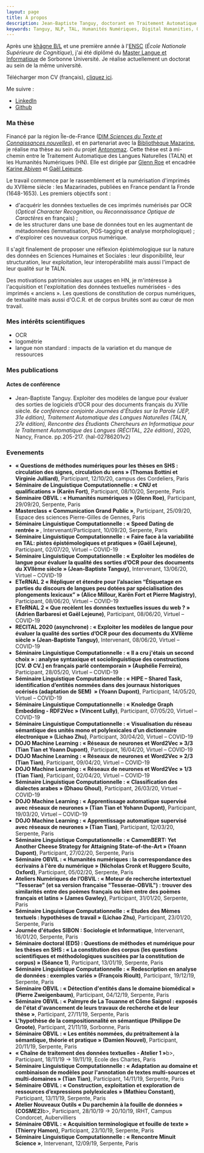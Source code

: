 ```yaml
---
layout: page
title: À propos
description: Jean-Baptiste Tanguy, doctorant en Traitement Automatique des Langues à Sorbonne Université
keywords: Tanguy, NLP, TAL, Humanités Numériques, Digital Humanities, OCR, français pré-classique, pre-classical French, Mazarinades
---
```


Après une [khâgne B/L](http://www.prepabl.fr/spip.php?rubrique9) et une première année à l'[ENSC](https://ensc.bordeaux-inp.fr/fr) (<i>École Nationale Supérieure
de Cognitique</i>), j'ai été diplômé du [Master Langue et Informatique](http://vof.paris-sorbonne.fr/fr/index/master-XB/arts-lettres-langues-ALL/master-sciences-du-langage-langue-et-informatique-program-mscla1l-613/m2-sclan-langue-et-informatique-subprogram-m2lg13-19.html) de Sorbonne Université. 
Je réalise actuellement un doctorat au sein de la même université.


Télécharger mon CV (français), <a href="./assets/cv_jbtanguy_fr.pdf" download="cv_jbtanguy">cliquez ici</a>.

Me suivre :
- [LinkedIn](www.linkedin.com/in/jean-baptiste-tanguy-a08977118)
- [Github](https://github.com/jbtanguy/)

### Ma thèse

Financé par la région Île-de-France ([DIM <i>Sciences du Texte et Connaissances nouvelles</i>](http://www.dim-humanites-numeriques.fr/)), et en partenariat avec 
la [Bibliothèque Mazarine](https://www.bibliotheque-mazarine.fr/fr/), je réalise ma thèse au sein du projet 
[Antonomaz](http://stih-sorbonne-universite.fr/dokuwiki/doku.php?id=antonomaz). Cette thèse est à mi-chemin entre le Traitement 
Automatique des Langues Naturelles (TALN) et les Humanités Numériques (HN). Elle est dirigée par [Glenn Roe](http://www.glennroe.net/) et encadrée 
[Karine Abiven](http://www.iufrance.fr/les-membres-de-liuf/membre/1833-karine-abiven.html) et 
[Gaël Lejeune](https://www.lejeunegael.fr/). 

Le travail commence par le rassemblement et la numérisation d'imprimés du XVIIème siècle : les Mazarinades, publiées en 
France pendant la Fronde (1648-1653). Les premiers objectifs sont :
- d'acquérir les données textuelles de ces imprimés numérisés par OCR (<i>Optical Character Recognition</i>, ou <i>Reconnaissance Optique de Caractères</i> en français) ;
- de les structurer dans une base de données tout en les augmentant de métadonnées (lemmatisation, POS-tagging et analyse morphologique) ;
- d'exploirer ces nouveaux corpus numérique.


Il s'agit finalement de proposer une réflexion épistémologique sur la nature des données en Sciences Humaines et Sociales : leur disponibilité, leur structuration, 
leur exploitation, leur interopérabilité mais aussi l'impact de leur qualité sur le TALN.

Des motivations patrimoniales aux usages en HN, je m'intéresse à l'acquisition et l'exploitation des données textuelles numérisées - des imprimés « anciens ». Les questions de constitution de corpus numériques, de textualité mais aussi d'O.C.R. et de corpus bruités sont au cœur de mon travail. 


### Mes intérêts scientifiques

- OCR
- logométrie
- langue non standard : impacts de la variation et du manque de ressources

### Mes publications

#### Actes de conférence
- Jean-Baptiste Tanguy. Exploiter des modèles de langue pour évaluer des sorties de logiciels d’OCR pour des documents français du XVIIe siècle. <i>6e conférence conjointe Journées d'Études sur la Parole (JEP, 31e édition), Traitement Automatique des Langues Naturelles (TALN, 27e édition), Rencontre des Étudiants Chercheurs en Informatique pour le Traitement Automatique des Langues (RÉCITAL, 22e édition)</i>, 2020, Nancy, France. pp.205-217. ⟨hal-02786201v2⟩

### Evenements

- <b>« Questions de méthodes numériques pour les thèses en SHS : circulation des signes, circulation du sens » (Thomas Bottini et Virginie Julliard)</b>, Participant, 12/10/20, campus des Cordeliers, Paris
- <b>Séminaire de Linguistique Computationnelle : « CNU et qualifications » (Karën Fort)</b>, Participant, 08/10/20, Serpente, Paris
- <b>Séminaire OBVIL : « Humanités numériques » (Glenn Roe)</b>, Participant, 29/09/20, Serpente, Paris
- <b>Masterclass « Communication Grand Public »</b>, Participant, 25/09/20, Espace des sciences Pierre-Gilles de Gennes, Paris
- <b>Séminaire Linguistique Computationnelle : « Speed Dating de rentrée » </b>, Intervenant/Participant, 10/09/20, Serpente, Paris
- <b>Séminaire Linguistique Computationnelle : « Faire face à la variabilité en TAL: pistes épistémologiques et pratiques » (Gaël Lejeune)</b>, Participant, 02/07/20, Virtuel – COVID-19
- <b>Séminaire Linguistique Computationnelle : « Exploiter les modèles de langue pour évaluer la qualité des sorties d’OCR pour des documents du XVIIème siècle » (Jean-Baptiste Tanguy)</b>, Intervenant, 13/06/20, Virtuel – COVID-19
- <b>ETeRNAL 2 « Répliquer et étendre pour l’alsacien “Étiquetage en parties du discours de langues peu dotées par spécialisation des plongements lexicaux” » (Alice Millour, Karën Fort et Pierre Magistry)</b>, Participant, 08/06/20, Virtuel – COVID-19
- <b>ETeRNAL 2 « Que recèlent les données textuelles issues du web ? » (Adrien Barbaresi et Gaël Lejeune)</b>, Participant, 08/06/20, Virtuel – COVID-19
- <b>RECITAL 2020 (asynchrone) : « Exploiter les modèles de langue pour évaluer la qualité des sorties d’OCR pour des documents du XVIIème siècle » (Jean-Baptiste Tanguy)</b>, Intervenant, 08/06/20, Virtuel – COVID-19
- <b>Séminaire Linguistique Computationnelle : « Il a cru j'étais un second choix » : analyse syntaxique et sociolinguistique des constructions [CV. Ø CV.] en français parlé contemporain » (Auphélie Ferreira)</b>, Participant, 28/05/20, Virtuel – COVID-19
- <b>Séminaire Linguistique Computationnelle : « HIPE – Shared Task, identification d’entités nommées dans des journaux historiques océrisés (adaptation de SEM)  » (Yoann Dupont)</b>, Participant, 14/05/20, Virtuel – COVID-19
- <b>Séminaire Linguistique Computationnelle : « Knoledge Graph Embedding - RDF2Vec » (Vincent Lully)</b>, Participant, 07/05/20, Virtuel – COVID-19
- <b>Séminaire Linguistique Computationnelle : « Visualisation du réseau sémantique des unités mono et polylexicales d’un dictionnaire électronique » (Lichao Zhu)</b>, Participant, 30/04/20, Virtuel – COVID-19
- <b>DOJO Machine Learning : « Réseaux de neurones et Word2Vec » 3/3 (Tian Tian et Yoann Dupont)</b>, Participant, 16/04/20, Virtuel – COVID-19
- <b>DOJO Machine Learning : « Réseaux de neurones et Word2Vec » 2/3 (Tian Tian)</b>, Participant, 09/04/20, Virtuel – COVID-19
- <b>DOJO Machine Learning : « Réseaux de neurones et Word2Vec » 1/3 (Tian Tian)</b>, Participant, 02/04/20, Virtuel – COVID-19
- <b>Séminaire Linguistique Computationnelle : « Classification des dialectes arabes » (Dhaou Ghoul)</b>, Participant, 26/03/20, Virtuel – COVID-19
- <b>DOJO Machine Learning : « Apprentissage automatique supervisé avec réseaux de neurones » (Tian Tian et Yohann Dupont)</b>, Participant, 19/03/20, Virtuel – COVID-19
- <b>DOJO Machine Learning : « Apprentissage automatique supervisé avec réseaux de neurones » (Tian Tian)</b>, Participant, 12/03/20, Serpente, Paris
- <b>Séminaire Linguistique Computationnelle : « CamemBERT: Yet Another Cheese Strategy for Attaigning State-of-the-Art » (Yoann Dupont)</b>, Participant, 27/02/20, Serpente, Paris
- <b>Séminaire OBVIL : « Humanités numériques : la correspondance des écrivains à l'ère du numérique » (Nicholas Cronk et Ruggero Scuito, Oxford)</b>, Participant, 05/02/20, Serpente, Paris
- <b>Ateliers Numériques de l’OBVIL : « Moteur de recherche intertextuel "Tesserae" (et sa version française "Tesserae-OBVIL") : trouver des similarités entre des poèmes français ou bien entre des poèmes français et latins » (James Gawley)</b>, Participant, 31/01/20, Serpente, Paris
- <b>Séminaire Linguistique Computationnelle : « Etudes des Mèmes textuels : hypothèses de travail » (Lichao Zhu)</b>, Participant, 23/01/20, Serpente, Paris
- <b>Journée d'études SIBON : Sociologie et Informatique</b>, Intervenant, 16/01/20, Serpente, Paris 
- <b>Séminaire doctoral (ED5) : Questions de méthodes et numérique pour les thèses en SHS : « La constitution des corpus (les questions scientifiques et méthodologiques suscitées par la constitution de corpus) » (Séance 1)</b>, Participant, 13/01/19, Serpente, Paris
- <b>Séminaire Linguistique Computationnelle : « Redescription en analyse de données : exemples variés » (François Rioult)</b>, Participant, 19/12/19, Serpente, Paris
- <b>Séminaire OBVIL : « Détection d'entités dans le domaine biomédical » (Pierre Zweigenbaum)</b>, Participant, 04/12/19, Serpente, Paris
- <b>Séminaire OBVIL : « Palmyre de La Touanne et Côme Saignol : exposés de l'état d'avancement de leurs travaux de recherche et de leur thèse »</b>, Participant, 27/11/19, Serpente, Paris
- <b>L'hypothèse de la compositionnalité en sémantique (Philippe De Groote)</b>, Participant, 21/11/19, Sorbonne, Paris
- <b>Séminaire OBVIL : « Les entités nommées, du prétraitement à la sémantique, théorie et pratique » (Damien Nouvel)</b>, Participant, 20/11/19, Serpente, Paris
- <b>« Chaîne de traitement des données textuelles - Atelier 1 »</b>b>, Participant, 18/11/19 → 19/11/19, Ecole des Chartes, Paris
- <b>Séminaire Linguistique Computationnelle : « Adaptation au domaine et combinaison de modèles pour l'annotation de textes multi-sources et multi-domaines » (Tian Tian)</b>, Participant, 14/11/19, Serpente, Paris
- <b>Séminaire OBVIL : « Construction, exploitation et exploration de ressources d’expressions polylexicales » (Mathieu Constant)</b>, Participant, 13/11/19, Serpente, Paris
- <b>Atelier Nouveaux Outils « Du parchemin à la fouille de données » (COSME2)</b>b>, Participant, 28/10/19 → 20/10/19, IRHT, Campus Condorcet, Aubervilliers
- <b>Séminaire OBVIL : « Acquisition terminologique et fouille de texte » (Thierry Hamon)</b>, Participant, 23/10/19, Serpente, Paris
- <b>Séminaire Linguistique Computationnelle : « Rencontre Minuit Science »</b>, Intervenant, 12/09/19, Serpente, Paris
